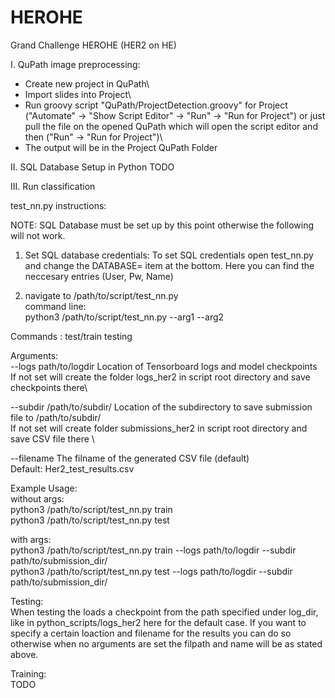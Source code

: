 # HEROHE
Grand Challenge HEROHE (HER2 on HE)

I. QuPath image preprocessing:

- Create new project in QuPath\
- Import slides into Project\
- Run groovy script "QuPath/ProjectDetection.groovy" for Project ("Automate" -> "Show Script Editor" -> "Run" -> "Run for Project") or just pull the file on the opened QuPath which will open the script    editor and then ("Run" -> "Run for Project")\
- The output will be in the Project QuPath Folder

II. SQL Database Setup in Python
  TODO

III. Run classification 

test_nn.py instructions:

NOTE: SQL Database must be set up by this point otherwise the following will not work.

1. Set SQL database credentials:
  To set SQL credentials open test_nn.py and change the DATABASE= item at the bottom. 
  Here you can find the neccesary entries (User, Pw, Name)

2. navigate to /path/to/script/test_nn.py\
command line:\
python3 /path/to/script/test_nn.py <command> --arg1 --arg2 

Commands : test/train testing 

Arguments:\
--logs path/to/logdir Location of Tensorboard logs and model checkpoints\
    If not set will create the folder logs_her2 in script root directory and save checkpoints there\

--subdir /path/to/subdir/ Location of the subdirectory to save submission file to /path/to/subdir/ \
    If not set will create folder submissions_her2 in script root directory and save CSV file there \

--filename The filname of the generated CSV file (default) \
    Default: Her2_test_results.csv

Example Usage:\
without args:\
python3 /path/to/script/test_nn.py train\
python3 /path/to/script/test_nn.py test

with args:\
python3 /path/to/script/test_nn.py train --logs path/to/logdir --subdir path/to/submission_dir/ \
python3 /path/to/script/test_nn.py test --logs path/to/logdir --subdir path/to/submission_dir/ 

Testing:\
When testing the loads a checkpoint from the path specified under log_dir, like in python_scripts/logs_her2 here for the default case. 
If you want to specify a certain loaction and filename for the results you can do so otherwise when no arguments are set the 
filpath and name will be as stated above.

Training:\
TODO
